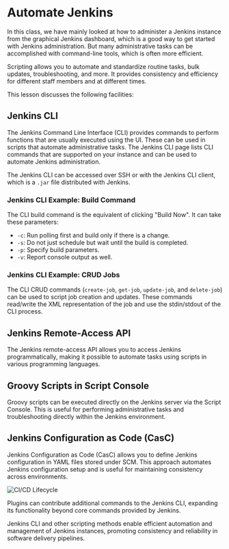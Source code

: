 # Automate Jenkins

In this class, we have mainly looked at how to administer a Jenkins instance from the graphical Jenkins dashboard, which is a good way to get started with Jenkins administration. But many administrative tasks can be accomplished with command-line tools, which is often more efficient.

Scripting allows you to automate and standardize routine tasks, bulk updates, troubleshooting, and more. It provides consistency and efficiency for different staff members and at different times.

This lesson discusses the following facilities:

## Jenkins CLI

The Jenkins Command Line Interface (CLI) provides commands to perform functions that are usually executed using the UI. These can be used in scripts that automate administrative tasks. The Jenkins CLI page lists CLI commands that are supported on your instance and can be used to automate Jenkins administration.

The Jenkins CLI can be accessed over SSH or with the Jenkins CLI client, which is a `.jar` file distributed with Jenkins.

### Jenkins CLI Example: Build Command

The CLI build command is the equivalent of clicking "Build Now". It can take these parameters:

- `-c`: Run polling first and build only if there is a change.
- `-s`: Do not just schedule but wait until the build is completed.
- `-p`: Specify build parameters.
- `-v`: Report console output as well.

### Jenkins CLI Example: CRUD Jobs

The CLI CRUD commands (`create-job`, `get-job`, `update-job`, and `delete-job`) can be used to script job creation and updates. These commands read/write the XML representation of the job and use the stdin/stdout of the CLI process.

## Jenkins Remote-Access API

The Jenkins remote-access API allows you to access Jenkins programmatically, making it possible to automate tasks using scripts in various programming languages.

## Groovy Scripts in Script Console

Groovy scripts can be executed directly on the Jenkins server via the Script Console. This is useful for performing administrative tasks and troubleshooting directly within the Jenkins environment.

## Jenkins Configuration as Code (CasC)

Jenkins Configuration as Code (CasC) allows you to define Jenkins configuration in YAML files stored under SCM. This approach automates Jenkins configuration setup and is useful for maintaining consistency across environments.

![CI/CD Lifecycle](../Image/image26.png)

Plugins can contribute additional commands to the Jenkins CLI, expanding its functionality beyond core commands provided by Jenkins.

Jenkins CLI and other scripting methods enable efficient automation and management of Jenkins instances, promoting consistency and reliability in software delivery pipelines.
